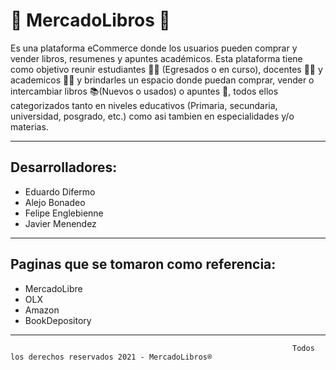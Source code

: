 # 📖 MercadoLibros 📖
Es una plataforma eCommerce donde los usuarios pueden comprar y vender libros, resumenes y apuntes académicos.
Esta plataforma tiene como objetivo reunir estudiantes 👨‍🎓 (Egresados o en curso), docentes 👨‍🏫 y academicos 🧙‍♂️ y brindarles un espacio donde puedan comprar, vender o intercambiar libros 📚(Nuevos o usados) o apuntes 📑, todos ellos categorizados tanto en niveles educativos (Primaria, secundaria, universidad, posgrado, etc.) como asi tambien en especialidades y/o materias.
___________________________________________________________________________________________________________________________________________________________________________________

## Desarrolladores:
- Eduardo Difermo
- Alejo Bonadeo
- Felipe Englebienne
- Javier Menendez
___________________________________________________________________________________________________________________________________________________________________________________

## Paginas que se tomaron como referencia:
- MercadoLibre
- OLX
- Amazon
- BookDepository
___________________________________________________________________________________________________________________________________________________________________________________

                                                                   Todos los derechos reservados 2021 - MercadoLibros®
